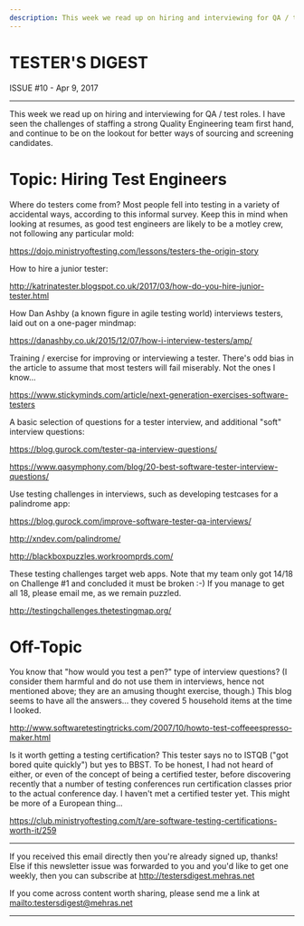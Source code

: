 ```yaml
---
description: This week we read up on hiring and interviewing for QA / test roles. I have seen the challenges of staffing a strong Quality Engineering team first hand, and continue to be on the lookout for better ways of sourcing and screening candidates.
---
```


TESTER'S DIGEST
===============
ISSUE #10 - Apr 9, 2017

---

This week we read up on hiring and interviewing for QA / test roles. I have seen the challenges of staffing a strong Quality Engineering team first hand, and continue to be on the lookout for better ways of sourcing and screening candidates.

Topic: Hiring Test Engineers
============================

Where do testers come from? Most people fell into testing in a variety of accidental ways, according to this informal survey. Keep this in mind when looking at resumes, as good test engineers are likely to be a motley crew, not following any particular mold:

<https://dojo.ministryoftesting.com/lessons/testers-the-origin-story>

How to hire a junior tester:

<http://katrinatester.blogspot.co.uk/2017/03/how-do-you-hire-junior-tester.html>

How Dan Ashby (a known figure in agile testing world) interviews testers, laid out on a one-pager mindmap:

<https://danashby.co.uk/2015/12/07/how-i-interview-testers/amp/>

Training / exercise for improving or interviewing a tester. There's odd bias in the article to assume that most testers will fail miserably. Not the ones I know...

<https://www.stickyminds.com/article/next-generation-exercises-software-testers>

A basic selection of questions for a tester interview, and additional "soft" interview questions:

<https://blog.gurock.com/tester-qa-interview-questions/>

<https://www.qasymphony.com/blog/20-best-software-tester-interview-questions/>

Use testing challenges in interviews, such as developing testcases for a palindrome app:

<https://blog.gurock.com/improve-software-tester-qa-interviews/>

<http://xndev.com/palindrome/>

<http://blackboxpuzzles.workroomprds.com/>

These testing challenges target web apps. Note that my team only got 14/18 on Challenge #1 and concluded it must be broken :-) If you manage to get all 18, please email me, as we remain puzzled.

<http://testingchallenges.thetestingmap.org/>


Off-Topic
=========

You know that "how would you test a pen?" type of interview questions? (I consider them harmful and do not use them in interviews, hence not mentioned above; they are an amusing thought exercise, though.) This blog seems to have all the answers... they covered 5 household items at the time I looked.

<http://www.softwaretestingtricks.com/2007/10/howto-test-coffeeespresso-maker.html>

Is it worth getting a testing certification? This tester says no to ISTQB ("got bored quite quickly") but yes to BBST. To be honest, I had not heard of either, or even of the concept of being a certified tester, before discovering recently that a number of testing conferences run certification classes prior to the actual conference day. I haven't met a certified tester yet. This might be more of a European thing...

<https://club.ministryoftesting.com/t/are-software-testing-certifications-worth-it/259>


---

If you received this email directly then you're already signed up, thanks! Else
if this newsletter issue was forwarded to you and you'd like to get one weekly,
then you can subscribe at <http://testersdigest.mehras.net>

If you come across content worth sharing, please send me a link at
<mailto:testersdigest@mehras.net>

---
